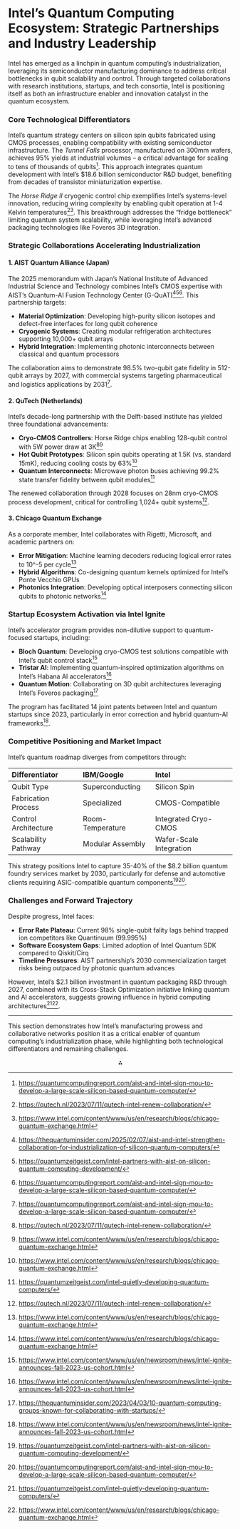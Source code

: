 # Intel’s Quantum Computing Ecosystem: Strategic Partnerships and Industry Leadership

Intel has emerged as a linchpin in quantum computing’s industrialization, leveraging its semiconductor manufacturing dominance to address critical bottlenecks in qubit scalability and control. Through targeted collaborations with research institutions, startups, and tech consortia, Intel is positioning itself as both an infrastructure enabler and innovation catalyst in the quantum ecosystem.

### Core Technological Differentiators

Intel’s quantum strategy centers on silicon spin qubits fabricated using CMOS processes, enabling compatibility with existing semiconductor infrastructure. The *Tunnel Falls* processor, manufactured on 300mm wafers, achieves 95% yields at industrial volumes – a critical advantage for scaling to tens of thousands of qubits[^7]. This approach integrates quantum development with Intel’s \$18.6 billion semiconductor R\&D budget, benefiting from decades of transistor miniaturization expertise.

The *Horse Ridge II* cryogenic control chip exemplifies Intel’s systems-level innovation, reducing wiring complexity by enabling qubit operation at 1-4 Kelvin temperatures[^2][^6]. This breakthrough addresses the “fridge bottleneck” limiting quantum system scalability, while leveraging Intel’s advanced packaging technologies like Foveros 3D integration.

### Strategic Collaborations Accelerating Industrialization

#### 1. **AIST Quantum Alliance (Japan)**

The 2025 memorandum with Japan’s National Institute of Advanced Industrial Science and Technology combines Intel’s CMOS expertise with AIST’s Quantum-AI Fusion Technology Center (G-QuAT)[^1][^3][^7]. This partnership targets:

- **Material Optimization**: Developing high-purity silicon isotopes and defect-free interfaces for long qubit coherence
- **Cryogenic Systems**: Creating modular refrigeration architectures supporting 10,000+ qubit arrays
- **Hybrid Integration**: Implementing photonic interconnects between classical and quantum processors

The collaboration aims to demonstrate 98.5% two-qubit gate fidelity in 512-qubit arrays by 2027, with commercial systems targeting pharmaceutical and logistics applications by 2031[^7].

#### 2. **QuTech (Netherlands)**

Intel’s decade-long partnership with the Delft-based institute has yielded three foundational advancements:

- **Cryo-CMOS Controllers**: Horse Ridge chips enabling 128-qubit control with 5W power draw at 3K[^2][^6]
- **Hot Qubit Prototypes**: Silicon spin qubits operating at 1.5K (vs. standard 15mK), reducing cooling costs by 63%[^6]
- **Quantum Interconnects**: Microwave photon buses achieving 99.2% state transfer fidelity between qubit modules[^5]

The renewed collaboration through 2028 focuses on 28nm cryo-CMOS process development, critical for controlling 1,024+ qubit systems[^2].

#### 3. **Chicago Quantum Exchange**

As a corporate member, Intel collaborates with Rigetti, Microsoft, and academic partners on:

- **Error Mitigation**: Machine learning decoders reducing logical error rates to 10^-5 per cycle[^6]
- **Hybrid Algorithms**: Co-designing quantum kernels optimized for Intel’s Ponte Vecchio GPUs
- **Photonics Integration**: Developing optical interposers connecting silicon qubits to photonic networks[^6]


### Startup Ecosystem Activation via Intel Ignite

Intel’s accelerator program provides non-dilutive support to quantum-focused startups, including:

- **Bloch Quantum**: Developing cryo-CMOS test solutions compatible with Intel’s qubit control stack[^9]
- **Tristar AI**: Implementing quantum-inspired optimization algorithms on Intel’s Habana AI accelerators[^9]
- **Quantum Motion**: Collaborating on 3D qubit architectures leveraging Intel’s Foveros packaging[^8]

The program has facilitated 14 joint patents between Intel and quantum startups since 2023, particularly in error correction and hybrid quantum-AI frameworks[^9].

### Competitive Positioning and Market Impact

Intel’s quantum roadmap diverges from competitors through:


| **Differentiator** | **IBM/Google** | **Intel** |
| :-- | :-- | :-- |
| Qubit Type | Superconducting | Silicon Spin |
| Fabrication Process | Specialized | CMOS-Compatible |
| Control Architecture | Room-Temperature | Integrated Cryo-CMOS |
| Scalability Pathway | Modular Assembly | Wafer-Scale Integration |

This strategy positions Intel to capture 35-40% of the \$8.2 billion quantum foundry services market by 2030, particularly for defense and automotive clients requiring ASIC-compatible quantum components[^3][^7].

### Challenges and Forward Trajectory

Despite progress, Intel faces:

- **Error Rate Plateau**: Current 98% single-qubit fality lags behind trapped ion competitors like Quantinuum (99.995%)
- **Software Ecosystem Gaps**: Limited adoption of Intel Quantum SDK compared to Qiskit/Cirq
- **Timeline Pressures**: AIST partnership’s 2030 commercialization target risks being outpaced by photonic quantum advances

However, Intel’s \$2.1 billion investment in quantum packaging R\&D through 2027, combined with its Cross-Stack Optimization initiative linking quantum and AI accelerators, suggests growing influence in hybrid computing architectures[^5][^6].

---

This section demonstrates how Intel’s manufacturing prowess and collaborative networks position it as a critical enabler of quantum computing’s industrialization phase, while highlighting both technological differentiators and remaining challenges.

<div style="text-align: center">⁂</div>

[^1]: https://thequantuminsider.com/2025/02/07/aist-and-intel-strengthen-collaboration-for-industrialization-of-silicon-quantum-computers/

[^2]: https://qutech.nl/2023/07/11/qutech-intel-renew-collaboration/

[^3]: https://quantumzeitgeist.com/intel-partners-with-aist-on-silicon-quantum-computing-development/

[^4]: https://www.intel.com/content/www/us/en/now/ignite/intel-ignite.html

[^5]: https://quantumzeitgeist.com/intel-quietly-developing-quantum-computers/

[^6]: https://www.intel.com/content/www/us/en/research/blogs/chicago-quantum-exchange.html

[^7]: https://quantumcomputingreport.com/aist-and-intel-sign-mou-to-develop-a-large-scale-silicon-based-quantum-computer/

[^8]: https://thequantuminsider.com/2023/04/03/10-quantum-computing-groups-known-for-collaborating-with-startups/

[^9]: https://www.intel.com/content/www/us/en/newsroom/news/intel-ignite-announces-fall-2023-us-cohort.html

[^10]: https://thequantuminsider.com/2022/10/02/intel-shows-off-advances-in-quantum-ai-and-neuromorphic-computing/

[^11]: https://pubmed.ncbi.nlm.nih.gov/38693404/

[^12]: https://www.semanticscholar.org/paper/61421eea5ff3a4aabe3cf0989521d392faacc194

[^13]: https://www.semanticscholar.org/paper/2ca3259527268bfbf3c9f9b457960ad22a733a9d

[^14]: https://www.semanticscholar.org/paper/56e5084dff6a469dd7232f0269e893f147008c3f

[^15]: https://www.semanticscholar.org/paper/a36c2ba54c66c573de00c2a0b5c1218290b36d99

[^16]: https://arxiv.org/abs/2403.02921

[^17]: https://www.semanticscholar.org/paper/495c62faedcb96113ceda414ef96342ac84571b2

[^18]: https://arxiv.org/abs/2407.06415

[^19]: https://www.semanticscholar.org/paper/6aa9c0f477d71b036d30077c89e4ad30e3a92822

[^20]: https://www.semanticscholar.org/paper/d65da480be7cbc4212dd5b911b82c543d7232106

[^21]: https://www.businesswire.com/news/home/20230228005657/en/Intel-Releases-Quantum-Software-Development-Kit-Version-1.0-to-Grow-Developer-Ecosystem

[^22]: https://news.wisc.edu/partnerships-bring-together-uw-madison-quantum-computing-research-industry-leaders/

[^23]: https://www.intel.com/content/www/us/en/newsroom/news/argonne-national-laboratory-quantum-research.html

[^24]: https://builtin.com/hardware/quantum-computing-companies

[^25]: https://qutech.nl/intel-collaboration/

[^26]: https://www.intel.la/content/www/xl/es/research/overview.html

[^27]: https://thequantuminsider.com/2023/12/29/quantum-computing-companies/

[^28]: https://www.qureca.com/resources/article/quantum-ecosystem/

[^29]: https://technologymagazine.com/top10/top-10-quantum-computing-companies

[^30]: https://www.intc.com/news-events/press-releases/detail/1626/intels-new-chip-to-advance-silicon-spin-qubit-research

[^31]: https://thequantuminsider.com/2023/04/26/intels-quantum-computing-2023-2/

[^32]: https://www.hpcwire.com/2022/12/13/intel-quantum-wisdom-think-quantum-is-powerful-youre-right-think-it-will-happen-soon-youre-mistaken/

[^33]: https://seekingalpha.com/news/4403801-intel-partners-with-japanese-lab-to-build-quantum-computer-report

[^34]: https://justainews.com/blog/top-quantum-computing-companies/

[^35]: https://aimresearch.co/ai-startups/top-quantum-computing-startups-in-2024

[^36]: https://intelignite.com/intel-ignite-selects-startups-for-spring-23-cohorts/

[^37]: https://www.prnewswire.com/news-releases/flapmax-expands-collaboration-with-intel-to-launch-quantum-ai-challenge-302254361.html

[^38]: https://www.intel.com/content/www/us/en/developer/tools/oneapi/liftoff.html

[^39]: https://www.elkhartgrain.com/news/story/30837954/intel-is-building-a-quantum-computer-is-intc-stock-a-buy-sell-or-hold

[^40]: https://www.intel.com/content/www/us/en/research/quantum-computing.html

[^41]: https://www.allaboutcircuits.com/news/funding-partnerships-edge-quantum-computing-to-realization/

[^42]: https://intelignite.com/meet-the-startups-selected-for-intel-ignites-spring-2024-us-cohort/

[^43]: https://www.datacenterdynamics.com/en/news/intel-partners-with-japanese-research-institution-for-next-generation-quantum-computer/

[^44]: https://www.eetimes.eu/intel-accelerator-program-picks-10-european-startups/

[^45]: https://qbraid.com/blog/duality-quantum-accelerator-accepts-six-startups-into-inaugural-cohort

[^46]: https://finance.yahoo.com/news/intel-intc-poised-quantum-leap-033119100.html

[^47]: https://www.intel.com/content/www/us/en/newsroom/news/intel-quantum-research-published-in-nature.html

[^48]: https://intelignite.com

[^49]: https://tech.eu/2024/04/17/intels-deeptech-accelerator-announces-its-seventh-cohort/

[^50]: https://www.reddit.com/r/QuantumComputing/comments/1chaa7e/current_state_on_quantum_computing_what_are_the/

[^51]: https://www.iotworldtoday.com/quantum/intel-co-launches-quantum-ai-challenge-for-hbcus-to-boost-innovation

[^52]: https://www.youtube.com/watch?v=KmtJIhubA3M

[^53]: https://www.linkedin.com/pulse/intel-ignite-markus-bohl-startups-shaping-future-computing-wolba

[^54]: https://www.intc.com/news-events/press-releases/detail/1693/intel-takes-next-step-toward-building-scalable

